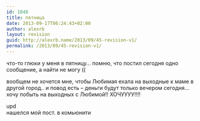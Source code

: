 ```yaml
---
id: 1848
title: пятница
date: 2013-09-17T06:24:43+02:00
author: alexrb
layout: revision
guid: http://alexrb.name/2013/09/45-revision-v1/
permalink: /2013/09/45-revision-v1/
---
```

что-то глюки у меня в пятницу&#8230; помню, что постил сегодня одно сообщение, а найти не могу ((

вообщем не хочется мне, чтобы Любимая ехала на выходные к маме в другой город.. и повод есть &#8211; деньги будут только вечером сегодня&#8230; хочу побыть на выходных с Любимой!! ХОЧУУУУ!!!!

upd  
нашелся мой пост. в комьюнити <lj comm="kiev">